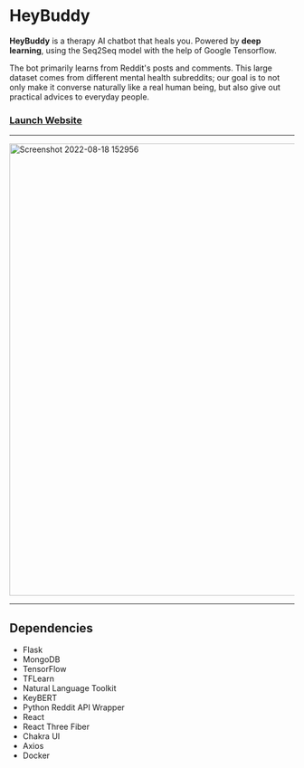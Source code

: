 # HeyBuddy
**HeyBuddy** is a therapy AI chatbot that heals you. Powered by **deep learning**, using the Seq2Seq model with the help of Google Tensorflow.

The bot primarily learns from Reddit's posts and comments. This large dataset comes from different mental health subreddits; our goal is to not only make it converse naturally like a real human being, but also give out practical advices to everyday people.

### [Launch Website](https://heybuddybot.herokuapp.com)

---

<img width="800" alt="Screenshot 2022-08-18 152956" src="https://user-images.githubusercontent.com/35755386/185309748-65b4ab55-7615-45f4-a49e-a0ac77175223.png">

---

## Dependencies
- Flask
- MongoDB
- TensorFlow
- TFLearn
- Natural Language Toolkit
- KeyBERT
- Python Reddit API Wrapper
- React
- React Three Fiber
- Chakra UI
- Axios
- Docker
